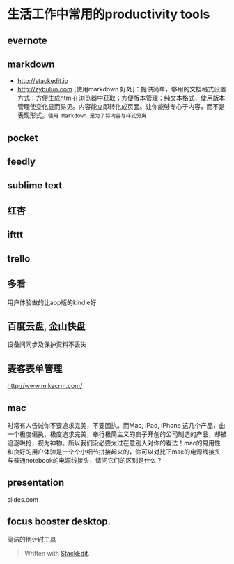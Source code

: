 # 生活工作中常用的productivity tools

## evernote

## markdown
*	http://stackedit.io
*	http://zybuluo.com
[使用markdown 好处]：提供简单，够用的文档格式设置方式；方便生成html在浏览器中获取；方便版本管理：纯文本格式，使用版本管理使变化显而易见。内容能立即转化成页面。让你能够专心于内容，而不是表现形式。`使用 Markdown 是为了将内容与样式分离`

## pocket

## feedly

## sublime text

## 红杏

## ifttt

## trello

## 多看
用户体验做的比app版的kindle好

## 百度云盘, 金山快盘
设备间同步及保护资料不丢失

## 麦客表单管理
http://www.mikecrm.com/

## mac
时常有人告诫你不要追求完美，不要固执。而Mac, iPad, iPhone 这几个产品，由一个极度偏执，极度追求完美，奉行极简主义的疯子开创的公司制造的产品，却被追逐哄抢，视为神物。所以我们没必要太过在意别人对你的看法！mac的易用性和良好的用户体验是一个个小细节拼接起来的，你可以对比下mac的电源线接头与普通notebook的电源线接头，请问它们的区别是什么？

## presentation
slides.com

## focus booster desktop. 
简洁的倒计时工具

> Written with [StackEdit](https://stackedit.io/).